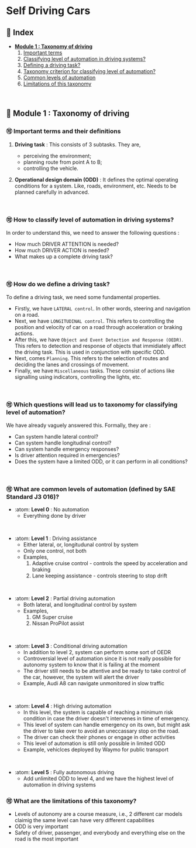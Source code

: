 # Self Driving Cars

## 💢 Index
* **[Module 1 : Taxonomy of driving](#-module-1--taxonomy-of-driving)**
  1. [Important terms](#-important-terms-and-their-definitions)
  2. [Classifying level of automation in driving systems?](#-How-to-classify-level-of-automation-in-driving-systems)
  3. [Defining a driving task?](#-How-do-we-define-a-driving-task)
  4. [Taxonomy criterion for classifying level of automation?](#-Which-questions-will-lead-us-to-taxonomy-for-classifying-level-of-automation)
  5. [Common levels of automation](#-What-are-common-levels-of-automation)
  6. [Limitations of this taxonomy](#-What-are-the-limitations-of-this-taxonomy)

<!-- * **[Module 2]()** -->
<br>


## 💢 Module 1 : Taxonomy of driving

### 🉑 Important terms and their definitions
1. **Driving task** : This consists of 3 subtasks. They are, 
    * perceiving the environment; 
    * planning route from point A to B; 
    * controlling the vehicle.

2. **Operational design domain (ODD)** : It defines the optimal operating conditions for a system. Like, roads, environment, etc. Needs to be planned carefully in advanced.

<br>

### 🉑 How to classify level of automation in driving systems?
In order to understand this, we need to answer the following questions :
* How much DRIVER ATTENTION is needed?
* How much DRIVER ACTION is needed?
* What makes up a complete driving task?

<br>

### 🉑 How do we define a driving task?
To define a driving task, we need some fundamental properties.
* Firstly, we have `LATERAL control`. In other words, steering and navigation on a road.<br>
* Next, we have `LONGITUDINAL control`. This refers to controlling the position and velocity of car on a road through acceleration or braking actions.<br>
* After this, we have `Object and Event Detection and Response (OEDR)`. This refers to detection and response of objects that immidiately affect the driving task. This is used in conjunction with specific ODD.
* Next, comes `Planning`. This refers to the selection of routes and deciding the lanes and crossings of movement.
* Finally, we have `Miscellaneous` tasks. These consist of actions like signalling using indicators, controlling the lights, etc.

<br>

### 🉑 Which questions will lead us to taxonomy for classifying level of automation?
We have already vaguely answered this. Formally, they are :
* Can system handle lateral control?
* Can system handle longitudinal control?
* Can system handle emergency responses?
* Is driver attention required in emergencies?
* Does the system have a limited ODD, or it can perform in all conditions?

<br>

### 🉑 What are common levels of automation (defined by SAE Standard J3 016)?
* :atom: **Level 0** : No automation
    * Everything done by driver
<br>

* :atom: **Level 1** : Driving assistance
    * Either lateral, or, longitudunal control by system
    * Only one control, not both
    * Examples, 
        1. Adaptive cruise control - controls the speed by acceleration and braking
        2. Lane keeping assistance - controls steering to stop drift
<br>

* :atom: **Level 2** : Partial driving automation
    * Both lateral, and longitudinal control by system
    * Examples,
        1. GM Super cruise
        2. Nissan ProPilot assist
<br>

* :atom: **Level 3** : Conditional driving automation
    * In addition to level 2, system can perform some sort of OEDR
    * Controversial level of automation since it is not really possible for autonomy system to know that it is failing at the moment
    * The driver still needs to be attentive and be ready to take control of the car, however, the system will alert the driver
    * Example, Audi A8 can navigate unmonitored in slow traffic
<br>

* :atom: **Level 4** : High driving automation
    * In this level, the system is capable of reaching a minimum risk condition in case the driver doesn't intervenes in time of emergency.
    * This level of system can handle emergency on its own, but might ask the driver to take over to avoid an uneccassary stop on the road.
    * The driver can check their phones or engage in other activities
    * This level of automation is still only possible in limited ODD
    * Example, vehiclces deployed by Waymo for public transport
<br>

* :atom: **Level 5** : Fully autonomous driving
    * Add unlimited ODD to level 4, and we have the highest level of automation in driving systems

### 🉑 What are the limitations of this taxonomy?
* Levels of autonomy are a course measure, i.e., 2 different car models claimig the same level can have very different capabilities
* ODD is very important
* Safety of driver, passenger, and everybody and everything else on the road is the most important

